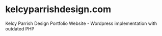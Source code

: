 # kelcyparrishdesign.com
Kelcy Parrish Design Portfolio Website - Wordpress implementation with outdated PHP
